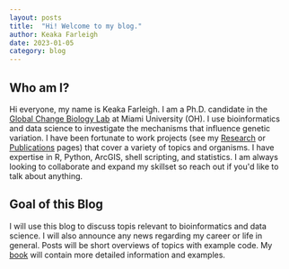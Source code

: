 ```yaml
---
layout: posts
title:  "Hi! Welcome to my blog."
author: Keaka Farleigh
date: 2023-01-05
category: blog
---
```

## Who am I?
Hi everyone, my name is Keaka Farleigh. I am a Ph.D. candidate in the [Global Change Biology Lab](https://caloprymnus.com/) at Miami University (OH). I use bioinformatics
and data science to investigate the mechanisms that influence genetic variation. I have been fortunate to work projects (see my [Research](https://kfarleigh.github.io/research/) or [Publications](https://kfarleigh.github.io/publications/) pages) that cover a variety of topics and organisms. I have expertise in R, Python, ArcGIS, shell scripting, and statistics. I am always looking to collaborate and expand my skillset so reach out if you'd like to talk about anything. 

## Goal of this Blog
I will use this blog to discuss topis relevant to bioinformatics and data science. I will also announce any news regarding my career or life in general. Posts will be short overviews of topics with example code. My [book](https://kfarleigh.github.io/book/) will contain more detailed information and examples. 
